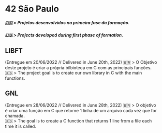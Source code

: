 # 42 São Paulo

##### 🇧🇷 > Projetos desenvolvidos na primeira fase da formação.
##### 🇺🇸 > Projects developed during first phase of formation.

## LIBFT
(Entregue em 20/06/2022 // Delivered in June 20th, 2022)
🇧🇷 > O Objetivo deste projeto é criar a própria bilbioteca em C com as principais funções.<br>
🇺🇸 > The project goal is to create our own library in C with the main functions.<br>

## GNL
(Entregue em 28/06/2022 // Delivered in June 28th, 2022)
🇧🇷 > O objetivo é criar uma função em C que retorne 1 linha de um arquivo cada vez que for chamada.<br>
🇺🇸 > The goal is to create a C function that returns 1 line from a file each time it is called.<br>
